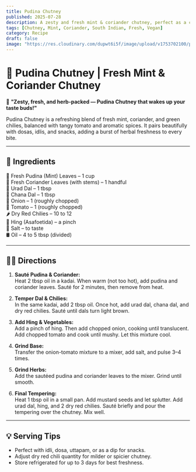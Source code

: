 ```yaml
---
title: Pudina Chutney  
published: 2025-07-28  
description: A zesty and fresh mint & coriander chutney, perfect as a cooling side with dosas, idlis, and snacks.  
tags: [Chutney, Mint, Coriander, South Indian, Fresh, Vegan]  
category: Recipe  
draft: false  
image: "https://res.cloudinary.com/dupwt6i5f/image/upload/v1753702100/pudina_chutney.jpg"  
---
```


# 🌿 Pudina Chutney | Fresh Mint & Coriander Chutney

🍃 **"Zesty, fresh, and herb-packed — Pudina Chutney that wakes up your taste buds!"**

Pudina Chutney is a refreshing blend of fresh mint, coriander, and green chilies, balanced with tangy tomato and aromatic spices. It pairs beautifully with dosas, idlis, and snacks, adding a burst of herbal freshness to every bite.

---

## 📝 Ingredients

🌿 Fresh Pudina (Mint) Leaves – 1 cup  
🌿 Fresh Coriander Leaves (with stems) – 1 handful  
🥄 Urad Dal – 1 tbsp  
🥄 Chana Dal – 1 tbsp  
🧅 Onion – 1 (roughly chopped)  
🍅 Tomato – 1 (roughly chopped)  
🌶️ Dry Red Chilies – 10 to 12  
🔸 Hing (Asafoetida) – a pinch  
🧂 Salt – to taste  
🛢️ Oil – 4 to 5 tbsp (divided)  

---

## 👩‍🍳 Directions

1. **Sauté Pudina & Coriander:**  
   Heat 2 tbsp oil in a kadai. When warm (not too hot), add pudina and coriander leaves. Sauté for 2 minutes, then remove from heat.

2. **Temper Dal & Chilies:**  
   In the same kadai, add 2 tbsp oil. Once hot, add urad dal, chana dal, and dry red chilies. Sauté until dals turn light brown.

3. **Add Hing & Vegetables:**  
   Add a pinch of hing. Then add chopped onion, cooking until translucent. Add chopped tomato and cook until mushy. Let this mixture cool.

4. **Grind Base:**  
   Transfer the onion-tomato mixture to a mixer, add salt, and pulse 3–4 times.

5. **Grind Herbs:**  
   Add the sautéed pudina and coriander leaves to the mixer. Grind until smooth.

6. **Final Tempering:**  
   Heat 1 tbsp oil in a small pan. Add mustard seeds and let splutter. Add urad dal, hing, and 2 dry red chilies. Sauté briefly and pour the tempering over the chutney. Mix well.

---

## 💡 Serving Tips

- Perfect with idli, dosa, uttapam, or as a dip for snacks.  
- Adjust dry red chili quantity for milder or spicier chutney.  
- Store refrigerated for up to 3 days for best freshness.
